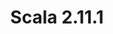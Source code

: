 ---
title: Scala 2.11.1
start: 21 May 2014
layout: downloadpage
release_version: 2.11.1
release_date: "May 21, 2014"
show_resources: "true"
permalink: /download/2.11.1.html
requirements: "This Scala software distribution can be installed on any Unix-like or Windows system. It requires the Java runtime version 1.6 or later, which can be downloaded <a href='http://www.java.com/'>here</a>."
resources: [
  ["-main-unixsys", "scala-2.11.1.tgz", "https://downloads.lightbend.com/scala/2.11.1/scala-2.11.1.tgz", "Mac OS X, Unix, Cygwin", "24.50M"],
  ["-main-windows", "scala-2.11.1.msi", "https://downloads.lightbend.com/scala/2.11.1/scala-2.11.1.msi", "Windows (msi installer)", "93.05M"],
  ["-non-main-sys", "scala-2.11.1.zip", "https://downloads.lightbend.com/scala/2.11.1/scala-2.11.1.zip", "Windows", "24.51M"],
  ["-non-main-sys", "scala-2.11.1.deb", "https://downloads.lightbend.com/scala/2.11.1/scala-2.11.1.deb", "Debian", "92.01M"],
  ["-non-main-sys", "scala-2.11.1.rpm", "https://downloads.lightbend.com/scala/2.11.1/scala-2.11.1.rpm", "RPM package", "91.98M"],
  ["-non-main-sys", "scala-docs-2.11.1.txz", "https://downloads.lightbend.com/scala/2.11.1/scala-docs-2.11.1.txz", "API docs", "39.51M"],
  ["-non-main-sys", "scala-docs-2.11.1.zip", "https://downloads.lightbend.com/scala/2.11.1/scala-docs-2.11.1.zip", "API docs", "70.83M"],
  ["-non-main-sys", "scala-sources-2.11.1.tar.gz", "https://github.com/scala/scala/archive/v2.11.1.tar.gz", "sources", ""]
]
---